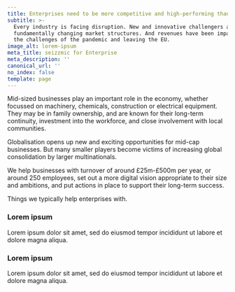 ```yaml
---
title: Enterprises need to be more competitive and high-performing than ever before
subtitle: >-
  Every industry is facing disruption. New and innovative challengers are
  fundamentally changing market structures. And revenues have been impacted by
  the challenges of the pandemic and leaving the EU.
image_alt: lorem-ipsum
meta_title: seizzmic for Enterprise
meta_description: ''
canonical_url: ''
no_index: false
template: page
---
```

Mid-sized businesses play an important role in the economy, whether focussed on machinery, chemicals, construction or electrical equipment. They may be in family ownership, and are known for their long-term continuity, investment into the workforce, and close involvement with local communities.


Globalisation opens up new and exciting opportunities for mid-cap businesses. But many smaller players become victims of increasing global consolidation by larger multinationals.


We help businesses with turnover of around £25m-£500m per year, or around 250 employees, set out a more digital vision appropriate to their size and ambitions, and put actions in place to support their long-term success.

Things we typically help enterprises with.

### Lorem ipsum

Lorem ipsum dolor sit amet, sed do eiusmod tempor incididunt ut labore et dolore magna aliqua.

### Lorem ipsum

Lorem ipsum dolor sit amet, sed do eiusmod tempor incididunt ut labore et dolore magna aliqua.
